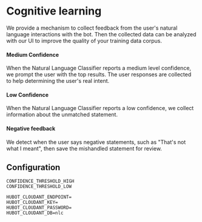 # Cognitive learning

We provide a mechanism to collect feedback from the user's natural language interactions with the bot.  Then the collected data can be analyzed with our UI to improve the quality of your training data corpus.


#### Medium Confidence
When the Natural Language Classifier reports a medium level confidence, we prompt the user with the top results. The user responses are collected to help determining the user's real intent.

#### Low Confidence
When the Natural Language Classifier reports a low confidence, we collect information about the unmatched statement.

#### Negative feedback
We detect when the user says negative statements, such as "That's not what I meant", then save the mishandled statement for review.


## Configuration

```
CONFIDENCE_THRESHOLD_HIGH
CONFIDENCE_THRESHOLD_LOW
```


```
HUBOT_CLOUDANT_ENDPOINT=
HUBOT_CLOUDANT_KEY=
HUBOT_CLOUDANT_PASSWORD=
HUBOT_CLOUDANT_DB=nlc
```
